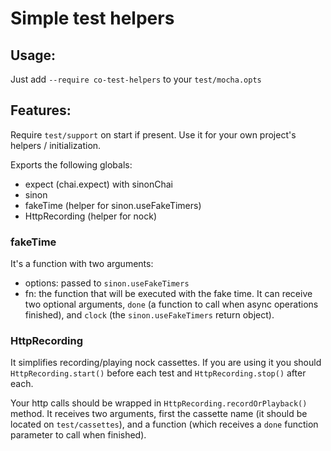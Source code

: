 # Simple test helpers

## Usage:
Just add `--require co-test-helpers` to your `test/mocha.opts`

## Features:
Require `test/support` on start if present. Use it for your own project's
helpers / initialization.

Exports the following globals:
- expect (chai.expect) with sinonChai
- sinon
- fakeTime (helper for sinon.useFakeTimers)
- HttpRecording (helper for nock)


### fakeTime
It's a function with two arguments:
  - options: passed to `sinon.useFakeTimers`
  - fn: the function that will be executed with the fake time. It can receive
    two optional arguments, `done` (a function to call when async operations
    finished), and `clock` (the `sinon.useFakeTimers` return object).

### HttpRecording
It simplifies recording/playing nock cassettes.
If you are using it you should `HttpRecording.start()` before each test and
`HttpRecording.stop()` after each.

Your http calls should be wrapped in `HttpRecording.recordOrPlayback()` method.
It receives two arguments, first the cassette name (it should be located on
`test/cassettes`), and a function (which receives a `done` function parameter to
call when finished).
